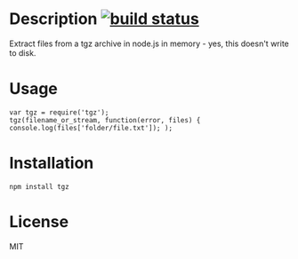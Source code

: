 # Description [![build status](https://secure.travis-ci.org/curious-attempt-bunny/node-tgz.png)](http://next.travis-ci.org/curious-attempt-bunny/node-tgz)

Extract files from a tgz archive in node.js in memory - yes, this doesn't write to disk.

# Usage

    var tgz = require('tgz');
    tgz(filename_or_stream, function(error, files) { console.log(files['folder/file.txt']); );

# Installation

    npm install tgz

# License

MIT
